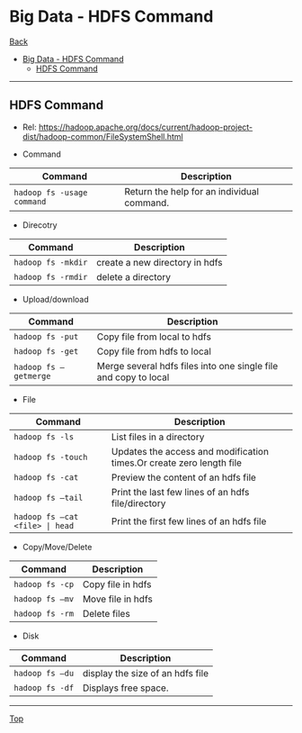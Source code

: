 # Big Data - HDFS Command

[Back](../index.md)

- [Big Data - HDFS Command](#big-data---hdfs-command)
  - [HDFS Command](#hdfs-command)

---

## HDFS Command

- Rel:
  https://hadoop.apache.org/docs/current/hadoop-project-dist/hadoop-common/FileSystemShell.html

- Command

| Command                    | Description                                |
| -------------------------- | ------------------------------------------ |
| `hadoop fs -usage command` | Return the help for an individual command. |

- Direcotry

| Command            | Description                    |
| ------------------ | ------------------------------ |
| `hadoop fs -mkdir` | create a new directory in hdfs |
| `hadoop fs -rmdir` | delete a directory             |

- Upload/download

| Command               | Description                                                     |
| --------------------- | --------------------------------------------------------------- |
| `hadoop fs -put`      | Copy file from local to hdfs                                    |
| `hadoop fs -get`      | Copy file from hdfs to local                                    |
| `hadoop fs –getmerge` | Merge several hdfs files into one single file and copy to local |

- File

| Command                         | Description                                                          |
| ------------------------------- | -------------------------------------------------------------------- |
| `hadoop fs -ls`                 | List files in a directory                                            |
| `hadoop fs -touch`              | Updates the access and modification times.Or create zero length file |
| `hadoop fs -cat`                | Preview the content of an hdfs file                                  |
| `hadoop fs –tail`               | Print the last few lines of an hdfs file/directory                   |
| `hadoop fs –cat <file> \| head` | Print the first few lines of an hdfs file                            |

- Copy/Move/Delete

| Command         | Description       |
| --------------- | ----------------- |
| `hadoop fs -cp` | Copy file in hdfs |
| `hadoop fs –mv` | Move file in hdfs |
| `hadoop fs -rm` | Delete files      |

- Disk

| Command         | Description                      |
| --------------- | -------------------------------- |
| `hadoop fs –du` | display the size of an hdfs file |
| `hadoop fs -df` | Displays free space.             |

---

[Top](#big-data---hdfs-command)
